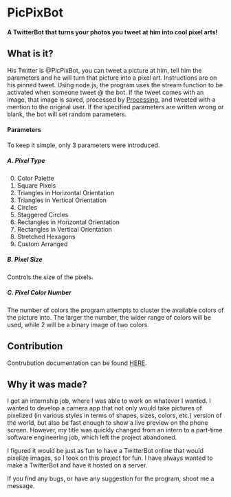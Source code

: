 # PicPixBot

#### A TwitterBot that turns your photos you tweet at him into cool pixel arts!


## What is it?

His Twitter is @PicPixBot, you can tweet a picture at him, tell him the parameters and he will turn that picture into a pixel art.
Instructions are on his pinned tweet.
Using node.js, the program uses the stream function to be activated when someone tweet @ the bot. If the tweet comes with an image, that image is saved, processed by [Processing](https://processing.org/), and tweeted with a mention to the original user. If the specified parameters are written wrong or blank, the bot will set random parameters.

#### Parameters
To keep it simple, only 3 parameters were introduced.
##### A. Pixel Type
  0. Color Palette
  1. Square Pixels
  2. Triangles in Horizontal Orientation
  3. Triangles in Vertical Orientation
  4. Circles
  5. Staggered Circles
  6. Rectangles in Horizontal Orientation
  7. Rectangles in Vertical Orientation
  8. Stretched Hexagons
  9. Custom Arranged
##### B. Pixel Size
  Controls the size of the pixels.
##### C. Pixel Color Number
  The number of colors the program attempts to cluster the available colors of the picture into. The larger the number, the wider range of colors will be used, while 2 will be a binary image of two colors.


## Contribution

Contrubution documentation can be found [HERE](https://github.com/kazuyalegrey/PicPixBot/blob/master/CONTRIBUTION.md).

## Why it was made?

I got an internship job, where I was able to work on whatever I wanted. I wanted to develop a camera app that not only would take pictures of pixelized (in various styles in terms of shapes, sizes, colors, etc.) version of the world, but also be fast enough to show a live preview on the phone screen. However, my title was quickly changed from an intern to a part-time software engineering job, which left the project abandoned.

I figured it would be just as fun to have a TwitterBot online that would pixelize images, so I took on this project for fun. I have always wanted to make a TwitterBot and have it hosted on a server.

If you find any bugs, or have any suggestion for the program, shoot me a message.



